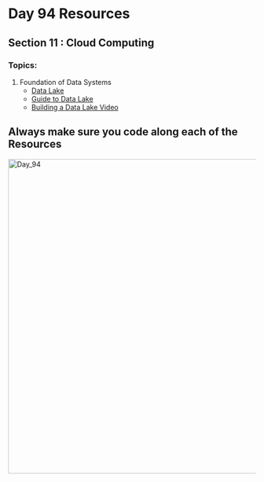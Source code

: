 # Day 94 Resources 

## Section 11 : Cloud Computing

### Topics:
1. Foundation of Data Systems
    * [Data Lake](https://aws.amazon.com/big-data/datalakes-and-analytics/what-is-a-data-lake/)
    * [Guide to Data Lake](https://www.analyticsvidhya.com/blog/2021/04/a-guide-to-build-your-data-lake-in-aws/)
    * [Building a Data Lake Video](https://www.youtube.com/watch?v=V1rkjRjbzoY)


## Always make sure you code along each of the Resources 

<img width="640" alt="Day_94" src="https://user-images.githubusercontent.com/58959180/209741210-86506243-0386-4b4d-a5e0-a50be56c21d5.png">
